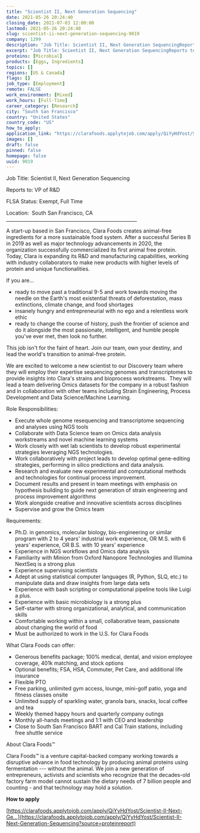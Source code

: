 ```yaml
---
title: "Scientist II, Next Generation Sequencing"
date: 2021-05-26 20:24:40
closing_date: 2021-07-03 12:00:00
lastmod: 2021-05-26 20:24:40
slug: scientist-ii-next-generation-sequencing-9019
company: 1299
description: "Job Title: Scientist II, Next Generation SequencingReports to: VP of R&DFLSA Status: Exempt, Full TimeLocation:  South San Francisco, CA_______________________________________________________"
excerpt: "Job Title: Scientist II, Next Generation SequencingReports to: VP of R&DFLSA Status: Exempt, Full TimeLocation:  South San Francisco, CA_______________________________________________________"
proteins: [Microbial]
products: [Eggs, Ingredients]
topics: []
regions: [US & Canada]
flags: []
job_type: [Employment]
remote: FALSE
work_environment: [Mixed]
work_hours: [Full-Time]
career_category: [Research]
city: "South San Francisco"
country: "United States"
country_code: "US"
how_to_apply: 
application_link: "https://clarafoods.applytojob.com/apply/QiYyHdYost/Scientist-II-Next-Generation-Sequencing?source=proteinreport"
images: []
draft: false
pinned: false
homepage: false
uuid: 9019
---
```

Job Title: Scientist II, Next Generation Sequencing

Reports to: VP of R&D

FLSA Status: Exempt, Full Time

Location:  South San Francisco, CA\
\_\_\_\_\_\_\_\_\_\_\_\_\_\_\_\_\_\_\_\_\_\_\_\_\_\_\_\_\_\_\_\_\_\_\_\_\_\_\_\_\_\_\_\_\_\_\_\_\_\_\_\_\_\_\_

A start-up based in San Francisco, Clara Foods creates animal-free
ingredients for a more sustainable food system. After a successful
Series B in 2019 as well as major technology advancements in 2020, the
organization successfully commercialized its first animal free protein.
Today, Clara is expanding its R&D and manufacturing capabilities,
working with industry collaborators to make new products with higher
levels of protein and unique functionalities.

If you are...

-   ready to move past a traditional 9-5 and work towards moving the
    needle on the Earth's most existential threats of deforestation,
    mass extinctions, climate change, and food shortages
-   insanely hungry and entrepreneurial with no ego and a relentless
    work ethic
-   ready to change the course of history, push the frontier of science
    and do it alongside the most passionate, intelligent, and humble
    people you've ever met, then look no further. 

This job isn\'t for the faint of heart. Join our team, own your destiny,
and lead the world\'s transition to animal-free protein.

We are excited to welcome a new scientist to our Discovery team where
they will employ their expertise sequencing genomes and transcriptomes
to provide insights into Clara's strains and bioprocess workstreams. 
They will lead a team delivering Omics datasets for the company in a
robust fashion and in collaboration with other teams including Strain
Engineering, Process Development and Data Science/Machine Learning. 

Role Responsibilities:

-   Execute whole genome resequencing and transcriptome sequencing and
    analyses using NGS tools 
-   Collaborate with Data Science team on Omics data analysis
    workstreams and novel machine learning systems
-   Work closely with wet lab scientists to develop robust experimental
    strategies leveraging NGS technologies.
-   Work collaboratively with project leads to develop optimal
    gene-editing strategies, performing in silico predictions and data
    analysis.
-   Research and evaluate new experimental and computational methods and
    technologies for continual process improvement.
-   Document results and present in team meetings with emphasis on
    hypothesis building to guide next generation of strain engineering
    and process improvement algorithms
-   Work alongside creative and innovative scientists across disciplines
-   Supervise and grow the Omics team

Requirements:

-   Ph.D. in genomics, molecular biology, bio-engineering or similar
    program with 2 to 4 years' industrial work experience, OR M.S. with
    6 years' experience, OR B.S. with 10 years' experience 
-   Experience in NGS workflows and Omics data analysis
-   Familiarity with Minion from Oxford Nanopore Technologies and
    Illumina NextSeq is a strong plus
-   Experience supervising scientists 
-   Adept at using statistical computer languages (R, Python, SLQ, etc.)
    to manipulate data and draw insights from large data sets
-   Experience with bash scripting or computational pipeline tools like
    Luigi a plus.
-   Experience with basic microbiology is a strong plus
-   Self-starter with strong organizational, analytical, and
    communication skills
-   Comfortable working within a small, collaborative team, passionate
    about changing the world of food
-   Must be authorized to work in the U.S. for Clara Foods

What Clara Foods can offer:

-   Generous benefits package; 100% medical, dental, and vision employee
    coverage, 401k matching, and stock options
-   Optional benefits; FSA, HSA, Commuter, Pet Care, and additional life
    insurance
-   Flexible PTO
-   Free parking, unlimited gym access, lounge, mini-golf patio, yoga
    and fitness classes onsite
-   Unlimited supply of sparkling water, granola bars, snacks, local
    coffee and tea
-   Weekly themed happy hours and quarterly company outings
-   Monthly all-hands meetings and 1:1 with CEO and leadership
-   Close to South San Francisco BART and Cal Train stations, including
    free shuttle service

About Clara Foods™

Clara Foods™ is a venture capital-backed company working towards a
disruptive advance in food technology by producing animal proteins using
fermentation \-\-- without the animal. We join a new generation of
entrepreneurs, activists and scientists who recognize that the
decades-old factory farm model cannot sustain the dietary needs of 7
billion people and counting - and that technology may hold a solution.


**How to apply**


[https://clarafoods.applytojob.com/apply/QiYyHdYost/Scientist-II-Next-Ge...](https://clarafoods.applytojob.com/apply/QiYyHdYost/Scientist-II-Next-Generation-Sequencing?source=proteinreport)
